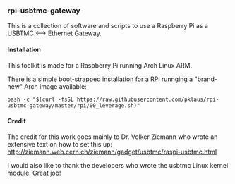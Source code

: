 ### rpi-usbtmc-gateway

This is a collection of software and scripts to
use a Raspberry Pi as a USBTMC ⟷  Ethernet Gateway.

#### Installation

This toolkit is made for a Raspberry Pi running Arch Linux ARM.

There is a simple boot-strapped installation for a RPi runnging a "brand-new" Arch image available:

    bash -c "$(curl -fsSL https://raw.githubusercontent.com/pklaus/rpi-usbtmc-gateway/master/rpi/00_leverage.sh)"

#### Credit

The credit for this work goes mainly to Dr. Volker Ziemann
who wrote an extensive text on how to set this up:
<http://ziemann.web.cern.ch/ziemann/gadget/usbtmc/raspi-usbtmc.html>

I would also like to thank the developers who wrote the usbtmc
Linux kernel module. Great job!

